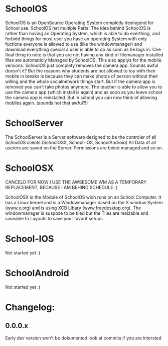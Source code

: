 SchoolOS
========

SchoolOS is an OpenSource Operating System completly desingend for School use. SchoolOS hat multiple Parts. The idea behind SchoolOS is rather than having an Operating System, which is able to do everthing, and forbidd things for most user you have an operating System with only fuctions everyone is allowed to use (like the windowmanager) and download everything special a user is able to do as soon as he logs in. One final thing to note is that you are not having any kind of filemanager installed files are automaticly Managed by SchoolOS. This also applys for the mobile versions. SchoolOS just complety removes the camera app. Sounds awful doesn't it? But the reasons why students are not allowed to toy with their mobile in breaks is because they can make photos of person without their willing and the whole socialnetwork things start. But if the camera app is removed you can't take photos anymore. The teacher is able to allow you to use the camera app (which install is again) and as soon as you leave school the camera app is reinstalled. But in school you can now think of allowing mobiles again. (sounds not that awful?!) 

SchoolServer
============
The SchoolServer is a Server software designed to be the controler of all SchoolOS clients.(SchoolOSX, School-IOS, SchoolAndroid) All Data of all userers are saved on the Server. Permissions are beind managed and so on.

SchoolOSX
=========
CANCELD FOR NOW I USE THE AWSESOME WM AS A TEMPORARY REPLACEMENT, BECAUSE I AM BEHIND SCHEDULE :(

SchoolOSX is the Module of SchoolOS wich runs on an School Computer. It has a Linux kernel and is a Windowmanager based on the X window System (www.x.org) and is using XCB Libary (www.freedesktop.org). The windowmanager is suspose to be tiled but the Tiles are resizable and saveable to Layouts to save your favorit setups. 

School-IOS
==========
Not started yet :(

SchoolAndroid
=============
Not started yet :(

Changelog:
==========
0.0.0.x
-------
Early dev version won't be dokumented look at commits if you are intersted

